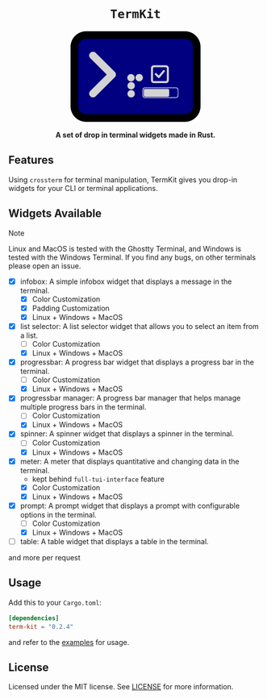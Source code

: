 <div align="center">
  <h1><code>TermKit</code></h1>
  <img src="./assets/termkitlogo.png" width="257.5" alt="TermKit Logo" />
  <p>
    <strong>A set of drop in terminal widgets made in Rust.</strong>
  </p>
</div>

## Features

Using `crossterm` for terminal manipulation, TermKit gives you drop-in widgets for your CLI or terminal applications.

## Widgets Available

> [!NOTE]
> Linux and MacOS is tested with the Ghostty Terminal, and Windows is tested with the Windows Terminal. If you find any
> bugs, on other terminals please open an issue.

- [x] infobox: A simple infobox widget that displays a message in the terminal.
    - [x] Color Customization
    - [x] Padding Customization
    - [x] Linux + Windows + MacOS
- [x] list selector: A list selector widget that allows you to select an item from a list.
    - [ ] Color Customization
    - [x] Linux + Windows + MacOS
- [x] progressbar: A progress bar widget that displays a progress bar in the terminal.
    - [ ] Color Customization
    - [x] Linux + Windows + MacOS
- [x] progressbar manager: A progress bar manager that helps manage multiple progress bars in the terminal.
    - [ ] Color Customization
    - [x] Linux + Windows + MacOS
- [x] spinner: A spinner widget that displays a spinner in the terminal.
    - [ ] Color Customization
    - [x] Linux + Windows + MacOS
- [x] meter: A meter that displays quantitative and changing data in the terminal.
    - kept behind `full-tui-interface` feature
    - [x] Color Customization
    - [x] Linux + Windows + MacOS
- [x] prompt: A prompt widget that displays a prompt with configurable options in the terminal.
    - [ ] Color Customization
  - [x] Linux + Windows + MacOS
- [ ] table: A table widget that displays a table in the terminal.

and more per request

## Usage

Add this to your `Cargo.toml`:

```toml
[dependencies]
term-kit = "0.2.4"
```

and refer to the [examples](examples) for usage.

## License

Licensed under the MIT license. See [LICENSE](LICENSE) for more information.